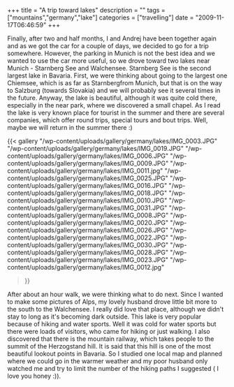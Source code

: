 +++
title = "A trip toward lakes"
description = ""
tags = ["mountains","germany","lake"]
categories = ["travelling"]
date = "2009-11-17T06:46:59"
+++

Finally, after two and half months, I and Andrej have been together again and as we got the car for
a couple of days, we decided to go for a trip somewhere. However, the parking in Munich is not the
best idea and we wanted to use the car more useful, so we drove toward two lakes near Munich -
Starnberg See and Walchensee. Starnberg See is the second largest lake in Bavaria. First, we were thinking about going to the
largest one Chiemsee, which is as far as Starnbergfrom Munich, but that is on the way to Salzburg
(towards Slovakia) and we will probably see it several times in the future. Anyway, the lake is
beautiful, although it was quite cold there, especially in the near park, where we discovered a
small chapel. As I read the lake is very known place for tourist in the summer and there are
several companies, which offer round trips, special tours and bout trips. Well, maybe we will
return in the summer there :)

{{< gallery
    "/wp-content/uploads/gallery/germany/lakes/IMG_0003.JPG"
    "/wp-content/uploads/gallery/germany/lakes/IMG_0019.JPG"
    "/wp-content/uploads/gallery/germany/lakes/IMG_0006.JPG"
    "/wp-content/uploads/gallery/germany/lakes/IMG_0009.JPG"
    "/wp-content/uploads/gallery/germany/lakes/IMG_0011.jpg"
    "/wp-content/uploads/gallery/germany/lakes/IMG_0025.JPG"
    "/wp-content/uploads/gallery/germany/lakes/IMG_0016.JPG"
    "/wp-content/uploads/gallery/germany/lakes/IMG_0018.JPG"
    "/wp-content/uploads/gallery/germany/lakes/IMG_0010.JPG"
    "/wp-content/uploads/gallery/germany/lakes/IMG_0031.JPG"
    "/wp-content/uploads/gallery/germany/lakes/IMG_0008.JPG"
    "/wp-content/uploads/gallery/germany/lakes/IMG_0020.JPG"
    "/wp-content/uploads/gallery/germany/lakes/IMG_0026.JPG"
    "/wp-content/uploads/gallery/germany/lakes/IMG_0022.JPG"
    "/wp-content/uploads/gallery/germany/lakes/IMG_0030.JPG"
    "/wp-content/uploads/gallery/germany/lakes/IMG_0028.JPG"
    "/wp-content/uploads/gallery/germany/lakes/IMG_0023.JPG"
    "/wp-content/uploads/gallery/germany/lakes/IMG_0012.jpg"
>}}

After about an hour walk, we were thinking what to do next. Since I wanted to make some pictures of
Alps, my lovely husband drove little bit more to the south to the Walchensee. I really did love
that place, although we didn't stay to long as it's becoming dark outside. This lake is very
popular because of hiking and water sports. Well it was cold for water sports but there were loads
of visitors, who came for hiking or just walking. I also discovered that there is the mountain
railway, which takes people to the summit of the Herzogstand hill. It is said that this hill is one
of the most beautiful lookout points in Bavaria. So I studied one local map and planned where we
could go in the warmer weather and my poor husband only watched me and try to limit the number of
the hiking paths I suggested ( I love you honey :)).
